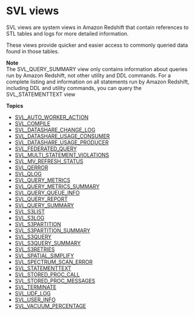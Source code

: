 # SVL views<a name="svl_views"></a>

SVL views are system views in Amazon Redshift that contain references to STL tables and logs for more detailed information\.

These views provide quicker and easier access to commonly queried data found in those tables\.

**Note**  
The SVL\_QUERY\_SUMMARY view only contains information about queries run by Amazon Redshift, not other utility and DDL commands\. For a complete listing and information on all statements run by Amazon Redshift, including DDL and utility commands, you can query the SVL\_STATEMENTTEXT view

**Topics**
+ [SVL\_AUTO\_WORKER\_ACTION](r_SVL_AUTO_WORKER_ACTION.md)
+ [SVL\_COMPILE](r_SVL_COMPILE.md)
+ [SVL\_DATASHARE\_CHANGE\_LOG](r_SVL_DATASHARE_CHANGE_LOG.md)
+ [SVL\_DATASHARE\_USAGE\_CONSUMER](r_SVL_DATASHARE_USAGE_CONSUMER.md)
+ [SVL\_DATASHARE\_USAGE\_PRODUCER](r_SVL_DATASHARE_USAGE_PRODUCER.md)
+ [SVL\_FEDERATED\_QUERY](r_SVL_FEDERATED_QUERY.md)
+ [SVL\_MULTI\_STATEMENT\_VIOLATIONS](r_SVL_MULTI_STATEMENT_VIOLATIONS.md)
+ [SVL\_MV\_REFRESH\_STATUS](r_SVL_MV_REFRESH_STATUS.md)
+ [SVL\_QERROR](r_SVL_QERROR.md)
+ [SVL\_QLOG](r_SVL_QLOG.md)
+ [SVL\_QUERY\_METRICS](r_SVL_QUERY_METRICS.md)
+ [SVL\_QUERY\_METRICS\_SUMMARY](r_SVL_QUERY_METRICS_SUMMARY.md)
+ [SVL\_QUERY\_QUEUE\_INFO](r_SVL_QUERY_QUEUE_INFO.md)
+ [SVL\_QUERY\_REPORT](r_SVL_QUERY_REPORT.md)
+ [SVL\_QUERY\_SUMMARY](r_SVL_QUERY_SUMMARY.md)
+ [SVL\_S3LIST](r_SVL_S3LIST.md)
+ [SVL\_S3LOG](r_SVL_S3LOG.md)
+ [SVL\_S3PARTITION](r_SVL_S3PARTITION.md)
+ [SVL\_S3PARTITION\_SUMMARY](r_SVL_S3PARTITION_SUMMARY.md)
+ [SVL\_S3QUERY](r_SVL_S3QUERY.md)
+ [SVL\_S3QUERY\_SUMMARY](r_SVL_S3QUERY_SUMMARY.md)
+ [SVL\_S3RETRIES](r_SVL_S3RETRIES.md)
+ [SVL\_SPATIAL\_SIMPLIFY](r_SVL_SPATIAL_SIMPLIFY.md)
+ [SVL\_SPECTRUM\_SCAN\_ERROR](r_SVL_SPECTRUM_SCAN_ERROR.md)
+ [SVL\_STATEMENTTEXT](r_SVL_STATEMENTTEXT.md)
+ [SVL\_STORED\_PROC\_CALL](r_SVL_STORED_PROC_CALL.md)
+ [SVL\_STORED\_PROC\_MESSAGES](r_SVL_STORED_PROC_MESSAGES.md)
+ [SVL\_TERMINATE](r_SVL_TERMINATE.md)
+ [SVL\_UDF\_LOG](r_SVL_UDF_LOG.md)
+ [SVL\_USER\_INFO](r_SVL_USER_INFO.md)
+ [SVL\_VACUUM\_PERCENTAGE](r_SVL_VACUUM_PERCENTAGE.md)